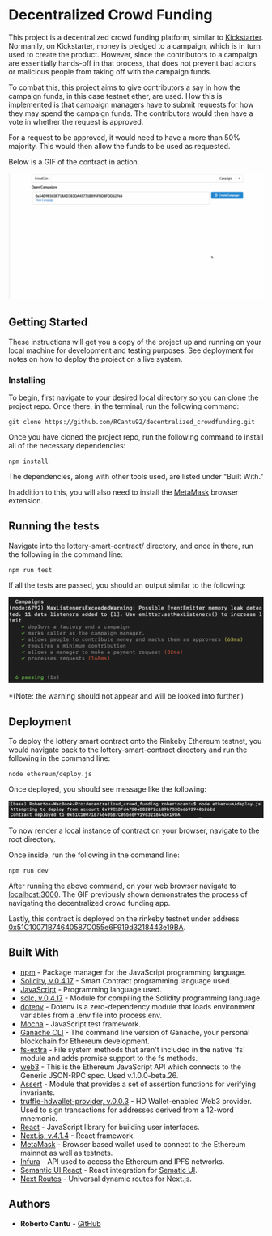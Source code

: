 # Decentralized Crowd Funding

This project is a decentralized crowd funding platform, similar to [Kickstarter](https://www.kickstarter.com/). Normanlly, on Kickstarter, money is pledged to a campaign, which is in turn used to create the product. However, since the contributors to a campaign are essentially hands-off in that process, that does not prevent bad actors or malicious people from taking off with the campaign funds.

To combat this, this project aims to give contributors a say in how the campaign funds, in this case testnet ether, are used. How this is implemented is that campaign managers have to submit requests for how they may spend the campaign funds. The contributors would then have a vote in whether the request is approved.

For a request to be approved, it would need to have a more than 50% majority. This would then allow the funds to be used as requested.

Below is a GIF of the contract in action.

![](./images/decentralized_crowd_funding_demo.gif)

## Getting Started

These instructions will get you a copy of the project up and running on your local machine for development and testing purposes. See deployment for notes on how to deploy the project on a live system.

### Installing

To begin, first navigate to your desired local directory so you can clone the project repo. Once there, in the terminal, run the following command:

```
git clone https://github.com/RCantu92/decentralized_crowdfunding.git
```
Once you have cloned the project repo, run the following command to install all of the necessary dependencies:
```
npm install
```

The dependencies, along with other tools used, are listed under "Built With."

In addition to this, you will also need to install the [MetaMask](https://metamask.io/) browser extension.

## Running the tests

Navigate into the lottery-smart-contract/ directory, and once in there, run the
following in the command line:

```
npm run test
```
If all the tests are passed, you should an output similar to the following:

![](./images/npm_test_output.png)

*(Note: the warning should not appear and will be looked into further.)

## Deployment

To deploy the lottery smart contract onto the Rinkeby Ethereum testnet, you would navigate back to the lottery-smart-contract directory and run the following in the command line:

```
node ethereum/deploy.js
```

Once deployed, you should see message like the following:

![](./images/node_deploy_output.png)

To now render a local instance of contract on your browser, navigate to the root directory.

Once inside, run the following in the command line:

```
npm run dev
```

After running the above command, on your web browser navigate to [localhost:3000](http://localhost:3000/). The GIF previously shown demonstrates the process of navigating the decentralized crowd funding app.

Lastly, this contract is deployed on the rinkeby testnet under address [0x51C10071B74640587C055e6F919d3218443e19BA](https://rinkeby.etherscan.io/address/0x51C10071B74640587C055e6F919d3218443e19BA).

## Built With

* [npm](https://www.npmjs.com/) - Package manager for the JavaScript programming language.
* [Solidity, v.0.4.17](https://solidity.readthedocs.io/en/v0.4.17/) - Smart Contract programming language used.
* [JavaScript](https://developer.mozilla.org/en-US/docs/Web/javascript) - Programming language used.
* [solc, v.0.4.17](https://github.com/ethereum/solc-js) - Module for compiling the Solidity programming language.
* [dotenv](https://www.npmjs.com/package/dotenv) - Dotenv is a zero-dependency module that loads environment variables from a .env file into process.env.
* [Mocha](https://mochajs.org/) - JavaScript test framework.
* [Ganache CLI](https://www.npmjs.com/package/ganache-cli) - The command line version of Ganache, your personal blockchain for Ethereum development.
* [fs-extra](https://github.com/jprichardson/node-fs-extra) - File system methods that aren't included in the native 'fs' module and adds promise support to the fs methods.
* [web3](https://github.com/ethereum/web3.js/) - This is the Ethereum JavaScript API which connects to the Generic JSON-RPC spec. Used v.1.0.0-beta.26.
* [Assert](https://nodejs.org/api/assert.html) - Module that provides a set of assertion functions for verifying invariants.
* [truffle-hdwallet-provider, v.0.0.3](https://github.com/trufflesuite/truffle-hdwallet-provider) - HD Wallet-enabled Web3 provider. Used to sign transactions for addresses derived from a 12-word mnemonic.
* [React](https://reactjs.org/) - JavaScript library for building user interfaces.
* [Next.js, v.4.1.4](https://nextjs.org/) - React framework.
* [MetaMask](https://metamask.io/) - Browser based wallet used to connect to the Ethereum mainnet as well as testnets.
* [Infura](https://infura.io/) - API used to access the Ethereum and IPFS networks.
* [Semantic UI React](https://react.semantic-ui.com/) - React integration for [Sematic UI](https://semantic-ui.com/).
* [Next Routes](https://github.com/fridays/next-routes) - Universal dynamic routes for Next.js.

## Authors

* **Roberto Cantu**  - [GitHub](https://github.com/RCantu92)